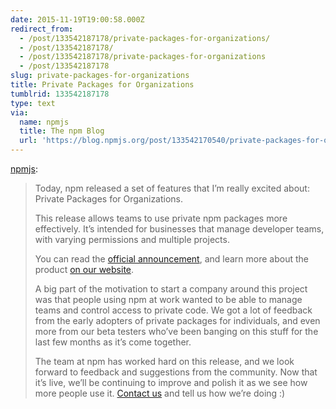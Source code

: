 ```yaml
---
date: 2015-11-19T19:00:58.000Z
redirect_from:
  - /post/133542187178/private-packages-for-organizations/
  - /post/133542187178/
  - /post/133542187178/private-packages-for-organizations
  - /post/133542187178
slug: private-packages-for-organizations
title: Private Packages for Organizations
tumblrid: 133542187178
type: text
via:
  name: npmjs
  title: The npm Blog
  url: 'https://blog.npmjs.org/post/133542170540/private-packages-for-organizations'
---
```

<p><a class="tumblr_blog" href="http://npmjs.tumblr.com/post/133542170540">npmjs</a>:</p>

<blockquote>
<p>Today, npm released a set of features that I’m really excited about: Private Packages for Organizations.</p>

<p>This release allows teams to use private npm packages more effectively. It’s intended for businesses that manage developer teams, with varying permissions and multiple projects.</p>

<p>You can read the <a href="http://finance.yahoo.com/news/npm-inc-announces-products-organizations-140000934.html">official announcement</a>, and learn more about the product <a href="https://www.npmjs.com/npm/private-packages/">on our website</a>.</p>

<p>A big part of the motivation to start a company around this project was that people using npm at work wanted to be able to manage teams and control access to private code.  We got a lot of feedback from the early adopters of private packages for individuals, and even more from our beta testers who’ve been banging on this stuff for the last few months as it’s come together.</p>

<p>The team at npm has worked hard on this release, and we look forward to feedback and suggestions from the community.  Now that it’s live, we’ll be continuing to improve and polish it as we see how more people use it.  <a href="https://www.npmjs.com/contact">Contact us</a> and tell us how we’re doing :)</p>
</blockquote>
